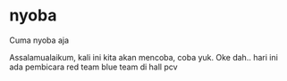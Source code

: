 # nyoba
Cuma nyoba aja


Assalamualaikum, kali ini kita akan mencoba, coba yuk. Oke dah..
hari ini ada pembicara red team blue team di hall pcv

